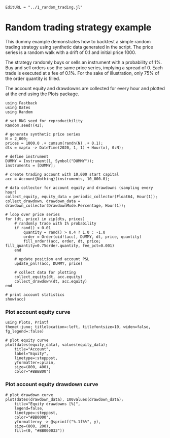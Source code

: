 ```@meta
EditURL = "../1_random_trading.jl"
```

# Random trading strategy example

This dummy example demonstrates how to backtest a simple random trading strategy
using synthetic data generated in the script.
The price series is a random walk with a drift of 0.1 and initial price 1000.

The strategy randomly buys or sells an instrument with a probability of 1%.
Buy and sell orders use the same price series, implying a spread of 0.
Each trade is executed at a fee of 0.1%.
For the sake of illustration, only 75% of the order quantity is filled.

The account equity and drawdowns are collected for every hour
and plotted at the end using the Plots package.

````@example 1_random_trading
using Fastback
using Dates
using Random

# set RNG seed for reproducibility
Random.seed!(42);

# generate synthetic price series
N = 2_000;
prices = 1000.0 .+ cumsum(randn(N) .+ 0.1);
dts = map(x -> DateTime(2020, 1, 1) + Hour(x), 0:N);

# define instrument
DUMMY = Instrument(1, Symbol("DUMMY"));
instruments = [DUMMY];

# create trading account with 10,000 start capital
acc = Account{Nothing}(instruments, 10_000.0);

# data collector for account equity and drawdowns (sampling every hour)
collect_equity, equity_data = periodic_collector(Float64, Hour(1));
collect_drawdown, drawdown_data = drawdown_collector(DrawdownMode.Percentage, Hour(1));

# loop over price series
for (dt, price) in zip(dts, prices)
    # randomly trade with 1% probability
    if rand() < 0.01
        quantity = rand() > 0.4 ? 1.0 : -1.0
        order = Order(oid!(acc), DUMMY, dt, price, quantity)
        fill_order!(acc, order, dt, price; fill_quantity=0.75order.quantity, fee_pct=0.001)
    end

    # update position and account P&L
    update_pnl!(acc, DUMMY, price)

    # collect data for plotting
    collect_equity(dt, acc.equity)
    collect_drawdown(dt, acc.equity)
end

# print account statistics
show(acc)
````

### Plot account equity curve

````@example 1_random_trading
using Plots, Printf
theme(:juno; titlelocation=:left, titlefontsize=10, widen=false, fg_legend=:false)

# plot equity curve
plot(dates(equity_data), values(equity_data);
    title="Account",
    label="Equity",
    linetype=:steppost,
    yformatter=:plain,
    size=(800, 400),
    color="#BBBB00")
````

### Plot account equity drawdown curve

````@example 1_random_trading
# plot drawdown curve
plot(dates(drawdown_data), 100values(drawdown_data);
    title="Equity drawdowns [%]",
    legend=false,
    linetype=:steppost,
    color="#BB0000",
    yformatter=y -> @sprintf("%.1f%%", y),
    size=(800, 200),
    fill=(0, "#BB000033"))
````


